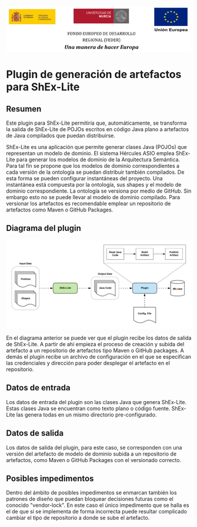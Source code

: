 ![](./resources/logos_feder.png)

# Plugin de generación de artefactos para ShEx-Lite

## Resumen

Este plugin para ShEx-Lite permitiría que, automáticamente, se transforma la salida de ShEx-Lite de POJOs escritos en código Java plano a artefactos de Java compilados que puedan distribuirse.

ShEx-Lite es una aplicación que permite generar clases Java (POJOs) que representan un modelo de dominio. El sistema Hércules ASIO emplea ShEx-Lite para generar los modelos de dominio de la Arquitectura Semántica. Para tal fin se propone que los modelos de dominio correspondientes a cada versión de la ontología se puedan distribuir también compilados. De esta forma se pueden configurar instantáneas del proyecto. Una instantánea está compuesta por la ontología, sus shapes y el modelo de dominio correspondiente. La ontología se versiona por medio de GitHub. Sin embargo esto no se puede llevar al modelo de dominio compilado. Para versionar los artefactos es recomendable emplear un repositorio de artefactos como Maven o GitHub Packages.

## Diagrama del plugin

![](./resources/shex_lite_plugin.png)

En el diagrama anterior se puede ver que el plugin recibe los datos de salida de ShEx-Lite. A partir de ahí empieza el proceso de creación y subida del artefacto a un repositorio de artefactos tipo Maven o GitHub packages. A demás el plugin recibe un archivo de configuración en el que se especifican las credenciales y dirección para poder desplegar el artefacto en el repositorio.

## Datos de entrada

Los datos de entrada del plugin son las clases Java que genera ShEx-Lite. Estas clases Java se encuentran como texto plano o código fuente. ShEx-Lite las genera todas en un mismo directorio pre-configurado.

## Datos de salida

Los datos de salida del plugin, para este caso, se corresponden con una versión del artefacto de modelo de dominio subida a un repositorio de artefactos, como Maven o GitHub Packages con el versionado correcto.

## Posibles impedimentos

Dentro del ámbito de posibles impedimentos se enmarcan también los patrones de diseño que puedan bloquear decisiones futuras como el conocido "vendor-lock". En este caso el único impedimento que se halla es el de que si se implementa de forma incorrecta puede resultar complicado cambiar el tipo de repositorio a donde se sube el artefacto.